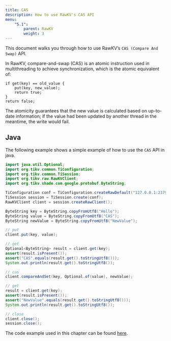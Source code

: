 ```yaml
---
title: CAS
description: How to use RawKV's CAS API 
menu:
    "5.1":
        parent: RawKV
        weight: 3
---
```


This document walks you through how to use RawKV’s `CAS (Compare And Swap)` API.

In RawKV, compare-and-swap (CAS) is an atomic instruction used in multithreading to achieve synchronization, which is the atomic equivalent of:

```
if get(key) == old_value {
	put(key, new_value);
	return true;
}
return false;
```

The atomicity guarantees that the new value is calculated based on up-to-date information; if the value had been updated by another thread in the meantime, the write would fail.

## Java

The following example shows a simple example of how to use the `CAS` API in java.

```java
import java.util.Optional;
import org.tikv.common.TiConfiguration;
import org.tikv.common.TiSession;
import org.tikv.raw.RawKVClient;
import org.tikv.shade.com.google.protobuf.ByteString;

TiConfiguration conf = TiConfiguration.createRawDefault("127.0.0.1:2379");
TiSession session = TiSession.create(conf);
RawKVClient client = session.createRawClient();

ByteString key = ByteString.copyFromUtf8("Hello");
ByteString value = ByteString.copyFromUtf8("CAS");
ByteString newValue = ByteString.copyFromUtf8("NewValue");

// put
client.put(key, value);

// get
Optional<ByteString> result = client.get(key);
assert(result.isPresent());
assert("CAS".equals(result.get().toStringUtf8()));
System.out.println(result.get().toStringUtf8());

// cas
client.compareAndSet(key, Optional.of(value), newValue);

// get
result = client.get(key);
assert(result.isPresent());
assert("NewValue".equals(result.get().toStringUtf8()));
System.out.println(result.get().toStringUtf8());

// close
client.close();
session.close();
```

The code example used in this chapter can be found [here](https://github.com/marsishandsome/tikv-client-examples/blob/main/java-example/src/main/java/example/rawkv/CAS.java).